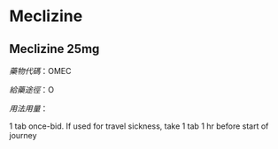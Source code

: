 # Meclizine

## Meclizine 25mg

*藥物代碼*：OMEC

*給藥途徑*：O

*用法用量*：

1 tab once-bid. 
If used for travel sickness, take 1 tab 1 hr before start of journey


